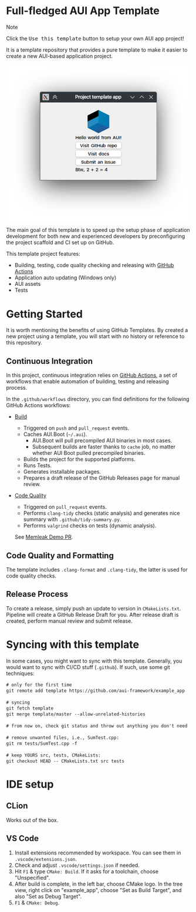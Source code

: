 # Full-fledged AUI App Template

> [!NOTE]
> Click the <kbd>Use this template</kbd> button to setup your own AUI app project!

It is a template repository that provides a pure template to make it easier to create a new AUI-based application
project.

![Screenshot](screenshot.png)

The main goal of this template is to speed up the setup phase of application development for both new and experienced
developers by preconfiguring the project scaffold and CI set up on GitHub.

This template project features:
- Building, testing, code quality checking and releasing with [GitHub Actions](gh:actions)
- Application auto updating (Windows only)
- AUI assets
- Tests

# Getting Started

It is worth mentioning the benefits of using GitHub Templates. By created a new project using a template, you will start
with no history or reference to this repository.

## Continuous Integration

In this project, continuous integration relies on [GitHub Actions](gh:actions), a set of workflows that enable
automation of building, testing and releasing process.

In the `.github/workflows` directory, you can find definitions for the following GitHub Actions workflows:
- [Build](.github/workflows/build.yml)
  - Triggered on `push` and `pull_request` events.
  - Caches AUI.Boot (`~/.aui`).
    - AUI.Boot will pull precompiled AUI binaries in most cases.
    - Subsequent builds are faster thanks to `cache` job, no matter whether AUI Boot pulled precompiled binaries.
  - Builds the project for the supported platforms.
  - Runs Tests.
  - Generates installable packages.
  - Prepares a draft release of the GitHub Releases page for manual review.
- [Code Quality](.github/workflows/code-quality.yml)
  - Triggered on `pull_request` events.
  - Performs `clang-tidy` checks (static analysis) and generates nice summary with `.github/tidy-summary.py`.
  - Performs `valgrind` checks on tests (dynamic analysis).

  See [Memleak Demo PR](https://github.com/aui-framework/example_app/pull/3).


## Code Quality and Formatting

The template includes `.clang-format` and `.clang-tidy`, the latter is used for code quality checks.

## Release Process

To create a release, simply push an update to version in `CMakeLists.txt`. Pipeline will create a GitHub Release Draft
for you. After release draft is created, perform manual review and submit release.

# Syncing with this template

In some cases, you might want to sync with this template. Generally, you would want to sync with CI/CD stuff
(`.github`). If such, use some git techniques:

```shell
# only for the first time
git remote add template https://github.com/aui-framework/example_app

# syncing
git fetch template
git merge template/master --allow-unrelated-histories 

# from now on, check git status and throw out anything you don't need

# remove unwanted files, i.e., SumTest.cpp:
git rm tests/SumTest.cpp -f

# keep YOURS src, tests, CMakeLists:
git checkout HEAD -- CMakeLists.txt src tests
```

# IDE setup

## CLion

Works out of the box.

## VS Code

1. Install extensions recommended by workspace. You can see them in `.vscode/extensions.json`.
2. Check and adjust `.vscode/settings.json` if needed.
3. Hit `F1` & type `CMake: Build`. If it asks for a toolchain, choose "Unspecified".
4. After build is complete, in the left bar, choose CMake logo. In the tree view, right click on "example_app", choose
   "Set as Build Target", and also "Set as Debug Target".
5. `F1` & `CMake: Debug`.